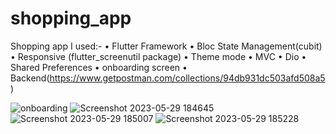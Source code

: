 # shopping_app
Shopping app I used:-
•	Flutter Framework
•	Bloc State Management(cubit)
•	Responsive (flutter_screenutil package)
•	Theme mode
•	MVC 
•	Dio
•	Shared Preferences
•	onboarding screen
•	Backend(https://www.getpostman.com/collections/94db931dc503afd508a5)

![onboarding](https://github.com/mok7tar-22/shopping_app/assets/93128332/f695f5f3-c661-4c2a-bc8b-4f92a9be360e)
![Screenshot 2023-05-29 184645](https://github.com/mok7tar-22/shopping_app/assets/93128332/631e2433-10c4-47a5-a4a0-af2899114844)
![Screenshot 2023-05-29 185007](https://github.com/mok7tar-22/shopping_app/assets/93128332/843d6a29-ac72-47e7-9d89-375202160414)
![Screenshot 2023-05-29 185228](https://github.com/mok7tar-22/shopping_app/assets/93128332/d7d0ba20-79db-45b8-8817-0264c1bdd58e)
